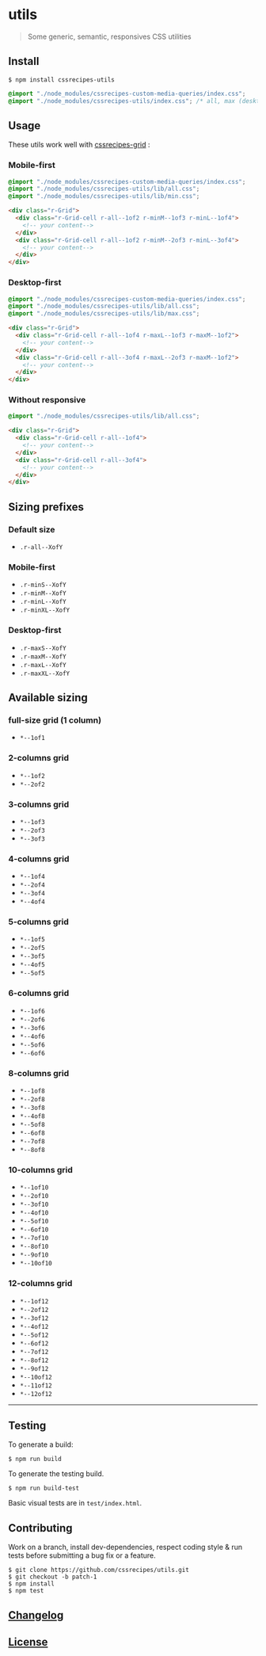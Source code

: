 # utils

> Some generic, semantic, responsives CSS utilities

## Install

```console
$ npm install cssrecipes-utils
```

```css
@import "./node_modules/cssrecipes-custom-media-queries/index.css";
@import "./node_modules/cssrecipes-utils/index.css"; /* all, max (desktop first) & min (mobile first) versions */
```

## Usage

These utils work well with [cssrecipes-grid](https://github.com/cssrecipes/grid) :

### Mobile-first

```css
@import "./node_modules/cssrecipes-custom-media-queries/index.css";
@import "./node_modules/cssrecipes-utils/lib/all.css";
@import "./node_modules/cssrecipes-utils/lib/min.css";
```

```html
<div class="r-Grid">
  <div class="r-Grid-cell r-all--1of2 r-minM--1of3 r-minL--1of4">
    <!-- your content-->
  </div>
  <div class="r-Grid-cell r-all--1of2 r-minM--2of3 r-minL--3of4">
    <!-- your content-->
  </div>
</div>
```

### Desktop-first

```css
@import "./node_modules/cssrecipes-custom-media-queries/index.css";
@import "./node_modules/cssrecipes-utils/lib/all.css";
@import "./node_modules/cssrecipes-utils/lib/max.css";
```

```html
<div class="r-Grid">
  <div class="r-Grid-cell r-all--1of4 r-maxL--1of3 r-maxM--1of2">
    <!-- your content-->
  </div>
  <div class="r-Grid-cell r-all--3of4 r-maxL--2of3 r-maxM--1of2">
    <!-- your content-->
  </div>
</div>
```

### Without responsive

```css
@import "./node_modules/cssrecipes-utils/lib/all.css";
```

```html
<div class="r-Grid">
  <div class="r-Grid-cell r-all--1of4">
    <!-- your content-->
  </div>
  <div class="r-Grid-cell r-all--3of4">
    <!-- your content-->
  </div>
</div>
```

## Sizing prefixes

### Default size

- `.r-all--XofY`

### Mobile-first

- `.r-minS--XofY`
- `.r-minM--XofY`
- `.r-minL--XofY`
- `.r-minXL--XofY`

### Desktop-first

- `.r-maxS--XofY`
- `.r-maxM--XofY`
- `.r-maxL--XofY`
- `.r-maxXL--XofY`

## Available sizing

### full-size grid (1 column)

- `*--1of1`

### 2-columns grid

- `*--1of2`
- `*--2of2`

### 3-columns grid

- `*--1of3`
- `*--2of3`
- `*--3of3`

### 4-columns grid

- `*--1of4`
- `*--2of4`
- `*--3of4`
- `*--4of4`

### 5-columns grid

- `*--1of5`
- `*--2of5`
- `*--3of5`
- `*--4of5`
- `*--5of5`

### 6-columns grid

- `*--1of6`
- `*--2of6`
- `*--3of6`
- `*--4of6`
- `*--5of6`
- `*--6of6`

### 8-columns grid

- `*--1of8`
- `*--2of8`
- `*--3of8`
- `*--4of8`
- `*--5of8`
- `*--6of8`
- `*--7of8`
- `*--8of8`

### 10-columns grid

- `*--1of10`
- `*--2of10`
- `*--3of10`
- `*--4of10`
- `*--5of10`
- `*--6of10`
- `*--7of10`
- `*--8of10`
- `*--9of10`
- `*--10of10`

### 12-columns grid

- `*--1of12`
- `*--2of12`
- `*--3of12`
- `*--4of12`
- `*--5of12`
- `*--6of12`
- `*--7of12`
- `*--8of12`
- `*--9of12`
- `*--10of12`
- `*--11of12`
- `*--12of12`

---

## Testing

To generate a build:

```console
$ npm run build
```

To generate the testing build.

```console
$ npm run build-test
```

Basic visual tests are in `test/index.html`.

## Contributing

Work on a branch, install dev-dependencies, respect coding style & run tests before submitting a bug fix or a feature.

```console
$ git clone https://github.com/cssrecipes/utils.git
$ git checkout -b patch-1
$ npm install
$ npm test
```

## [Changelog](CHANGELOG.md)

## [License](LICENSE)
